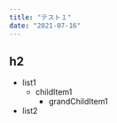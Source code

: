 ```yaml
---
title: "テスト１"
date: "2021-07-16"
---
```


<!-- 下記はテストです-->

## h2
- list1
  - childItem1
    - grandChildItem1
- list2